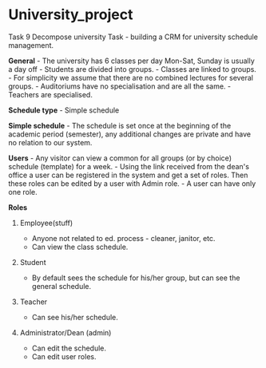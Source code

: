# University_project
Task 9 Decompose university
Task - building a CRM for university schedule management.

**General**
    - The university has 6 classes per day Mon-Sat, Sunday is usually a day off
    - Students are divided into groups.
    - Classes are linked to groups.
    - For simplicity we assume that there are no combined lectures for several groups.
    - Auditoriums have no specialisation and are all the same.
    - Teachers are specialised.


**Schedule type**
    - Simple schedule

**Simple schedule**
    - The schedule is set once at the beginning of the academic period (semester), any additional changes are private and have no relation to our system.

**Users**
    - Any visitor can view a common for all groups (or by choice) schedule (template) for a week.
    - Using the link received from the dean's office a user can be registered in the system and get a set of roles. Then these roles can be edited by a user with Admin role.
    - A user can have only one role.


**Roles**

1. Employee(stuff)
    - Anyone not related to  ed. process - cleaner, janitor, etc.
    - Can view the class schedule.

2. Student
    - By default sees the schedule for his/her group, but can see the general schedule.

2. Teacher
    - Can see his/her schedule.

4. Administrator/Dean (admin)
    - Can edit the schedule.
    - Can edit user roles.

